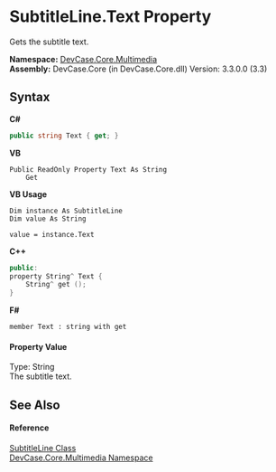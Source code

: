 # SubtitleLine.Text Property 
 

Gets the subtitle text.

**Namespace:**&nbsp;<a href="N_DevCase_Core_Multimedia">DevCase.Core.Multimedia</a><br />**Assembly:**&nbsp;DevCase.Core (in DevCase.Core.dll) Version: 3.3.0.0 (3.3)

## Syntax

**C#**<br />
``` C#
public string Text { get; }
```

**VB**<br />
``` VB
Public ReadOnly Property Text As String
	Get
```

**VB Usage**<br />
``` VB Usage
Dim instance As SubtitleLine
Dim value As String

value = instance.Text

```

**C++**<br />
``` C++
public:
property String^ Text {
	String^ get ();
}
```

**F#**<br />
``` F#
member Text : string with get

```


#### Property Value
Type: String<br />The subtitle text.

## See Also


#### Reference
<a href="T_DevCase_Core_Multimedia_SubtitleLine">SubtitleLine Class</a><br /><a href="N_DevCase_Core_Multimedia">DevCase.Core.Multimedia Namespace</a><br />